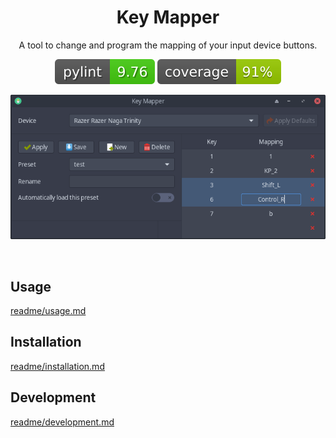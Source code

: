 <h1 align="center">Key Mapper</h1>

<p align="center">A tool to change and program the mapping of your input device buttons.</p>

<p align="center"><img src="readme/pylint.svg"/> <img src="readme/coverage.svg"/></p>

<p align="center"><img src="readme/screenshot.png"/></p>
<br/>

## Usage

[readme/usage.md](readme/usage.md)

## Installation

[readme/installation.md](readme/installation.md)

## Development

[readme/development.md](readme/development.md)
